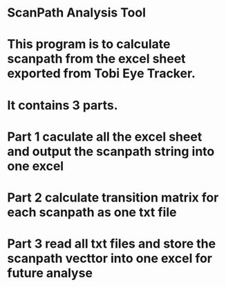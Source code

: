 # ScanPath Analysis Tool
# This program is to calculate scanpath from the excel sheet exported from Tobi Eye Tracker.
# It contains 3 parts. 
# Part 1 caculate all the excel sheet and output the scanpath string into one excel
# Part 2 calculate transition matrix for each scanpath as one txt file
# Part 3 read all txt files and store the scanpath vecttor into one excel for future analyse
